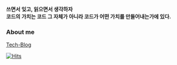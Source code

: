 **쓰면서 잊고, 읽으면서 생각하자** <br/>
**코드의 가치는 코드 그 자체가 아니라 코드가 어떤 가치를 만들어내는가에 있다.**

### About me
[Tech-Blog](https://alsdl0629.tistory.com/)

[![Hits](https://hits.seeyoufarm.com/api/count/incr/badge.svg?url=https%3A%2F%2Fgithub.com%2Falsdl0629%2Fhit-counter&count_bg=%23FF9DF0&title_bg=%23555555&icon=&icon_color=%23E7E7E7&title=hits&edge_flat=false)](https://hits.seeyoufarm.com)
